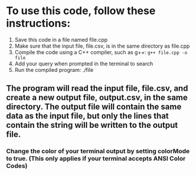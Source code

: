 # To use this code, follow these instructions:

1. Save this code in a file named file.cpp
2. Make sure that the input file, file.csv, is in the same directory as file.cpp
3. Compile the code using a C++ compiler, such as g++: 
`g++ file.cpp -o file`
4. Add your query when prompted in the terminal to search
5. Run the compiled program: ./file

## The program will read the input file, file.csv, and create a new output file, output.csv, in the same directory. The output file will contain the same data as the input file, but only the lines that contain the string will be written to the output file.

### Change the color of your terminal output by setting colorMode to true. (This only applies if your terminal accepts ANSI Color Codes)